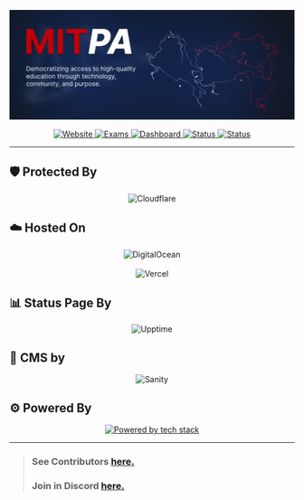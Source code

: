 <p align="center">
  <a href="https://mitpa.tech">
    <img src="https://raw.githubusercontent.com/MITPAcademy/.github/refs/heads/main/banner.jpg" alt="MITPA Logo" />
  </a>
</p>


<p align="center">
  <a href="https://mitpa.tech">
    <img src="https://img.shields.io/badge/Web-mitpa.tech-blue?style=for-the-badge" alt="Website">
  </a>
  <a href="https://files.mitpa.tech">
    <img src="https://img.shields.io/badge/Exams-files.mitpa.tech-green?style=for-the-badge" alt="Exams">
  </a>
  <a href="https://docs.mitpa.tech/dashboard">
    <img src="https://img.shields.io/badge/Dashboard-COMING-lightgrey?style=for-the-badge" alt="Dashboard">
  </a>
  <a href="https://status.mitpa.tech">
    <img src="https://img.shields.io/badge/Status-status.mitpa.tech-orange?style=for-the-badge" alt="Status">
  </a>
  <a href="https://docs.mitpa.tech">
    <img src="https://img.shields.io/badge/Docs-docs.mitpa.tech-orange?style=for-the-badge" alt="Status">
  </a>
</p>


---

## 🛡️ Protected By

<p align="center">
  <img src="https://upload.wikimedia.org/wikipedia/commons/thumb/4/4b/Cloudflare_Logo.svg/1200px-Cloudflare_Logo.svg.png" alt="Cloudflare" width="450"/>
</p>

## ☁️ Hosted On

<p align="center">
  <img src="https://miro.medium.com/v2/resize:fit:1400/0*ZbP1CdNMA3wkF82b.png" alt="DigitalOcean" width="450"/>
  <br/><br/>
  <img src="https://ml.globenewswire.com/Resource/Download/3a54c241-a668-4c94-9747-3d3da9da3bf2" alt="Vercel" width="300"/>
</p>

## 📊 Status Page By

<p align="center">
  <img src="https://raw.githubusercontent.com/upptime/upptime.js.org/master/static/img/logo.svg" alt="Upptime" width="300"/>
</p>


## 📝 CMS by
<p align="center">
  <img src="https://www.sanity.io/static/images/favicons/apple-icon-180x180.png" alt="Sanity" width="100"/>
</p>

## ⚙️ Powered By

<p align="center">
  <a href="https://github.com/MITPAcademy">
    <img src="https://skillicons.dev/icons?i=discordjs,react,express,github,githubactions,ts,js,docker" alt="Powered by tech stack"/>
  </a>
</p>

---

> ### See Contributors [here.](../contributors.md)
> 
> ### Join in Discord [here.](https://mitpa.tech/discord)
